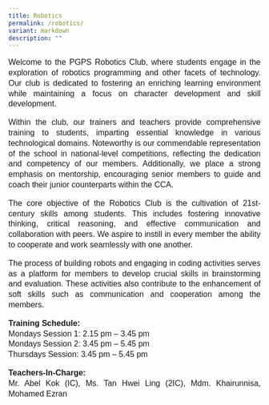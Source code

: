 ```yaml
---
title: Robotics
permalink: /robotics/
variant: markdown
description: ""
---
```

<p style="line-height:1.3;font-size:16px;font-family:Arial;text-align:justify;">Welcome to the PGPS Robotics Club, where students engage in the exploration of robotics programming and other facets of technology. Our club is dedicated to fostering an enriching learning environment while maintaining a focus on character development and skill development.</p>

<p style="line-height:1.3;font-size:16px;font-family:Arial;text-align:justify;">Within the club, our trainers and teachers provide comprehensive training to students, imparting essential knowledge in various technological domains. Noteworthy is our commendable representation of the school in national-level competitions, reflecting the dedication and competency of our members. Additionally, we place a strong emphasis on mentorship, encouraging senior members to guide and coach their junior counterparts within the CCA.</p>

<p style="line-height:1.3;font-size:16px;font-family:Arial;text-align:justify;">The core objective of the Robotics Club is the cultivation of 21st-century skills among students. This includes fostering innovative thinking, critical reasoning, and effective communication and collaboration with peers. We aspire to instill in every member the ability to cooperate and work seamlessly with one another.</p>

<p style="line-height:1.3;font-size:16px;font-family:Arial;text-align:justify;">The process of building robots and engaging in coding activities serves as a platform for members to develop crucial skills in brainstorming and evaluation. These activities also contribute to the enhancement of soft skills such as communication and cooperation among the members.</p>

<p style="line-height:1.3;font-size:16px;font-family:Arial;text-align:justify;"><b style="line-height:1.3;font-size:16px;font-family:Arial;text-align:justify;">Training Schedule:</b><br>
Mondays Session 1: 2.15 pm – 3.45 pm<br>
Mondays Session 2: 3.45 pm – 5.45 pm<br>
Thursdays Session: 3.45 pm – 5.45 pm<br></p>

<p style="line-height:1.3;font-size:16px;font-family:Arial;text-align:justify;"><b style="line-height:1.3;font-size:16px;font-family:Arial;text-align:justify;">Teachers-In-Charge:</b><br>
Mr. Abel Kok (IC), Ms. Tan Hwei Ling (2IC), Mdm. Khairunnisa, Mohamed Ezran</p>